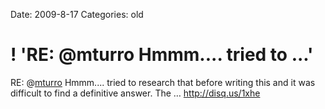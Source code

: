 Date: 2009-8-17
Categories: old

# ! 'RE: @mturro Hmmm.... tried to ...'

RE: @<a href="http://twitter.com/mturro" class="aktt_username">mturro</a> Hmmm.... tried to research that before writing this and it was difficult to find a definitive answer.  The … <a href="http://disq.us/1xhe" rel="nofollow">http://disq.us/1xhe</a>

